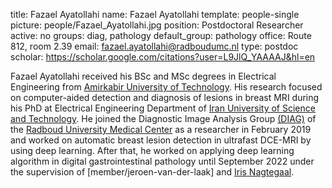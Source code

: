 title: Fazael Ayatollahi
name: Fazael Ayatollahi
template: people-single
picture: people/Fazael_Ayatollahi.jpg
position: Postdoctoral Researcher
active: no
groups: diag, pathology
default_group: pathology
office: Route 812, room 2.39
email: fazael.ayatollahi@radboudumc.nl
type: postdoc
scholar: https://scholar.google.com/citations?user=L9JlQ_YAAAAJ&hl=en

Fazael Ayatollahi received his BSc and MSc degrees in Electrical Engineering from [Amirkabir University of Technology](http://www.aut.ac.ir/). His research focused on computer-aided detection and diagnosis of lesions in breast MRI during his PhD at Electrical Engineering Department of [Iran University of Science and Technology](http://www.iust.ac.ir/en). He joined the Diagnostic Image Analysis Group [(DIAG)](http://diagnijmegen.nl) of the [Radboud University Medical Center](https://www.radboudumc.nl/Research/) as a researcher in February 2019 and worked on automatic breast lesion detection in ultrafast DCE-MRI by using deep learning. After that, he worked on applying deep learning algorithm in digital gastrointestinal pathology until September 2022 under the supervision of [member/jeroen-van-der-laak] and [Iris Nagtegaal](https://www.radboudumc.nl/en/people/iris-nagtegaal).
